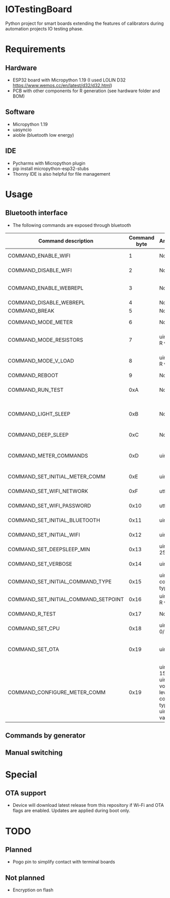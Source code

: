 # IOTestingBoard
Python project for smart boards extending the features of calibrators during automation projects IO testing phase.

# Requirements
## Hardware
* ESP32 board with Micropython 1.19 (I used LOLIN D32 https://www.wemos.cc/en/latest/d32/d32.html)
* PCB with other components for R generation (see hardware folder and BOM)
## Software
* Micropython 1.19
* uasyncio
* aioble (bluetooth low energy)
## IDE
* Pycharms with Micropython plugin
* pip install micropython-esp32-stubs
* Thonny IDE is also helpful for file management

# Usage
## Bluetooth interface
* The following commands are exposed through bluetooth 

| Command description | Command byte | Arguments | Notes |
|---|---|---|---|
| COMMAND_ENABLE_WIFI | 1 | None | Activates the wifi interface, sets CPU to 160 MHz |
| COMMAND_DISABLE_WIFI | 2 | None | Disables the wifi interface, sets CPU back to 80 Mhz |
| COMMAND_ENABLE_WEBREPL | 3 | None | Starts WEB REPL daemon, sets CPU to 240 MHz Wifi will be enabled automatically if not running. |
| COMMAND_DISABLE_WEBREPL | 4 | None | Disables the WEB REPL daemon |
| COMMAND_BREAK | 5 | None | Interrupts the main program |
| COMMAND_MODE_METER | 6 | None | Bypass mode, input terminals are connected to output terminals |
| COMMAND_MODE_RESISTORS | 7 | uint16 LE, R value | The required R value is generated accross output terminals Input terminals are isolated |
| COMMAND_MODE_V_LOAD | 8 | uint16 LE, R value | The required R value is generated accroos output terminals. Input terminals are paralled to output terminals. |
| COMMAND_REBOOT | 9 | None | Resets the ESP32 processor |
| COMMAND_RUN_TEST | 0xA | None | Iterates through R values from 0 to 11000 ohms every .5s in alternative modes (resistors , v_load) |
| COMMAND_LIGHT_SLEEP | 0xB | None | Puts the ESP32 into light-sleep mode. Wake-up by timer (duration configured in COMMAND_SET_DEEPSLEEP_MIN) or key press |
| COMMAND_DEEP_SLEEP | 0xC | None | Puts the ESP32 into deep-sleep mode. Wake-up by key-press only. |
| COMMAND_METER_COMMANDS | 0xD | uint8, 0/1 | Allows the board to take commands from a voltage level in input. Thresholds set by COMMAND_CONFIGURE_METER_COMM. Not persisted |
| COMMAND_SET_INITIAL_METER_COMM | 0xE | uint8, 0/1 | Defines the status of meter commands after boot (persisted) |
| COMMAND_SET_WIFI_NETWORK | 0xF | utf8 string | Sets the SSID for Wi-Fi network to connect (persisted) |
| COMMAND_SET_WIFI_PASSWORD | 0x10 | utf8 string | Sets the Password for Wi-Fi network to connect (persisted) |
| COMMAND_SET_INITIAL_BLUETOOTH | 0x11 | uint8, 0/1  | Defines if the board shall enable bluetooth at boot time (persisted) |
| COMMAND_SET_INITIAL_WIFI | 0x12 | uint8, 0/1  | Defines if the board shall enable Wi-Fi at boot time (persisted) |
| COMMAND_SET_DEEPSLEEP_MIN | 0x13 | uint8, 0-255 | Defines the auto-power off delay in minutes (persisted, default 15) |
| COMMAND_SET_VERBOSE | 0x14 | uint8, 0/1 | Sets the logging level on the UART/USB internal port |
| COMMAND_SET_INITIAL_COMMAND_TYPE | 0x15 | uint8, see command types | Defines the initial command after boot (persisted) |
| COMMAND_SET_INITIAL_COMMAND_SETPOINT | 0x16 | uint16 LE, R value | Defines the initial command setpoint after boot (persisted) |
| COMMAND_R_TEST | 0x17 | None | For internal testing only, generates R values |
| COMMAND_SET_CPU | 0x18 | uint8, 0/1/2 | Sets the frequency of the CPU to 0:80MHz, 1:160MHz, 2:240MHz |
| COMMAND_SET_OTA | 0x19 | uint8, 0/1 | Allows over-the-air update from github repository (persisted). COMMAND_SET_INITIAL_WIFI must be enabled too. |
| COMMAND_CONFIGURE_METER_COMM | 0x19 | uint8, 0-15 index, uint8 voltage level, uint8 command type, uint16 LE R value | Sets the threshold #idx: if Volts value is read and METER_COMMANDS are enabled, executes command with the setpoint |

## Commands by generator
## Manual switching

# Special
## OTA support
* Device will download latest release from this repository if Wi-Fi and OTA flags are enabled. Updates are applied during boot only.

# TODO
## Planned
* Pogo pin to simplify contact with terminal boards
## Not planned
* Encryption on flash
